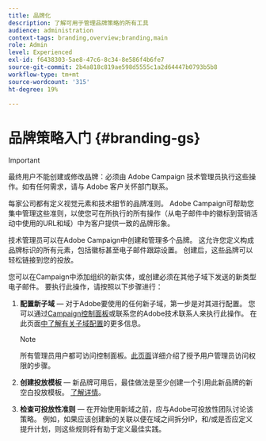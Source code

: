 ```yaml
---
title: 品牌化
description: 了解可用于管理品牌策略的所有工具
audience: administration
context-tags: branding,overview;branding,main
role: Admin
level: Experienced
exl-id: f6438303-5ae8-47c6-8c34-8e586f4b6fe7
source-git-commit: 2b4a818c819ae598d5555c1a2d64447b0793b5b8
workflow-type: tm+mt
source-wordcount: '315'
ht-degree: 19%

---
```


# 品牌策略入门 {#branding-gs}

>[!IMPORTANT]
>
>最终用户不能创建或修改品牌：必须由 Adobe Campaign 技术管理员执行这些操作。如有任何需求，请与 Adobe 客户关怀部门联系。

每家公司都有定义视觉元素和技术细节的品牌准则。 Adobe Campaign可帮助您集中管理这些准则，以使您可在所执行的所有操作（从电子邮件中的徽标到营销活动中使用的URL和域）中为客户提供一致的品牌形象。

技术管理员可以在Adobe Campaign中创建和管理多个品牌。 这允许您定义构成品牌标识的所有元素，包括徽标甚至电子邮件跟踪设置。 创建后，这些品牌可以轻松链接到您的投放。

您可以在Campaign中添加组织的新实体，或创建必须在其他子域下发送的新类型电子邮件。 要执行此操作，请按照以下步骤进行：

1. **配置新子域** — 对于Adobe要使用的任何新子域，第一步是对其进行配置。 您可以通过[Campaign控制面板](https://experienceleague.adobe.com/docs/control-panel/using/subdomains-and-certificates/subdomains-branding.html?lang=zh-Hans)或联系您的Adobe技术联系人来执行此操作。 在此页面[中了解有关子域配置](https://experienceleague.adobe.com/en/docs/deliverability-learn/deliverability-best-practice-guide/additional-resources/campaign/ac-domain-name-setup)的更多信息。

   >[!NOTE]
   >
   >所有管理员用户都可访问控制面板。[此页面](https://experienceleague.adobe.com/docs/control-panel/using/discover-control-panel/managing-permissions.html?lang=zh-Hans#discover-control-panel)详细介绍了授予用户管理员访问权限的步骤。

1. **创建投放模板** — 新品牌可用后，最佳做法是至少创建一个引用此新品牌的新空白投放模板。 [了解详情](branding-assign.md)。

1. **检查可投放性准则** — 在开始使用新域之前，应与Adobe可投放性团队讨论该策略。 例如，如果应该创建新的关联以便在域之间拆分IP，和/或是否应定义提升计划，则这些规则将有助于定义最佳实践。
